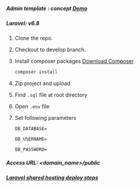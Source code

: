 ##### Admin template : concept [Demo](https://colorlib.com/polygon/concept/index.html)
##### Laravel: v6.8

1. Clone the repo.
2. Checkout to develop branch.
3. Install composer packages [Download Composer](https://getcomposer.org/download/)
    ```bash
    composer install
    ```
4. Zip project and upload
5. Find `.sql` file at root directory
6. Open `.env` file
7. Set following parameters

    `DB_DATABASE=`
    
    `DB_USERNAME=`
    
    `DB_PASSWORD=`

##### Access URL: <domain_name>/public

##### [Laravel shared hosting deploy steps](https://laravelarticle.com/deploy-laravel-on-shared-hosting)
